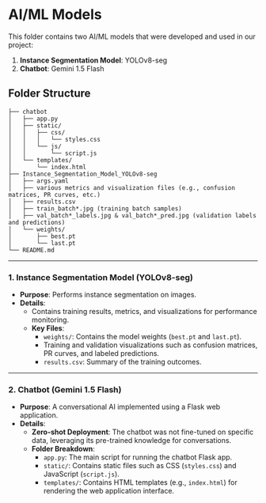 # AI/ML Models  

This folder contains two AI/ML models that were developed and used in our project:  

1. **Instance Segmentation Model**: YOLOv8-seg  
2. **Chatbot**: Gemini 1.5 Flash  

## Folder Structure  

```
├── chatbot  
│   ├── app.py  
│   ├── static/  
│   │   ├── css/  
│   │   │   └── styles.css  
│   │   └── js/  
│   │       └── script.js  
│   └── templates/  
│       └── index.html  
├── Instance_Segmentation_Model_YOLOv8-seg  
│   ├── args.yaml  
│   ├── various metrics and visualization files (e.g., confusion matrices, PR curves, etc.)  
│   ├── results.csv  
│   ├── train_batch*.jpg (training batch samples)  
│   ├── val_batch*_labels.jpg & val_batch*_pred.jpg (validation labels and predictions)  
│   └── weights/  
│       ├── best.pt  
│       └── last.pt  
└── README.md  
```

---

### **1. Instance Segmentation Model (YOLOv8-seg)**  
- **Purpose**: Performs instance segmentation on images.  
- **Details**:  
  - Contains training results, metrics, and visualizations for performance monitoring.  
  - **Key Files**:  
    - `weights/`: Contains the model weights (`best.pt` and `last.pt`).  
    - Training and validation visualizations such as confusion matrices, PR curves, and labeled predictions.  
    - `results.csv`: Summary of the training outcomes.  

---

### **2. Chatbot (Gemini 1.5 Flash)**  
- **Purpose**: A conversational AI implemented using a Flask web application.  
- **Details**:  
  - **Zero-shot Deployment**: The chatbot was not fine-tuned on specific data, leveraging its pre-trained knowledge for conversations.  
  - **Folder Breakdown**:  
    - `app.py`: The main script for running the chatbot Flask app.  
    - `static/`: Contains static files such as CSS (`styles.css`) and JavaScript (`script.js`).  
    - `templates/`: Contains HTML templates (e.g., `index.html`) for rendering the web application interface.  
